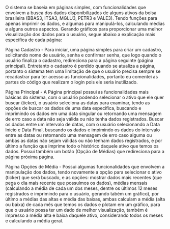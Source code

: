 O sistema se baseia em páginas simples, com funcionalidades que envolvem a busca dos dados disponibilizados de alguns ativos da bolsa brasileira (BBAS3, ITSA3, MGLU3, PETR3 e VALE3). Tendo funções para apenas imprimir os dados, e algumas para manipulá-los, calculando médias e alguns outros aspectos. Gerando gráficos para proporcionar uma melhor visualização dos dados para o usuário, segue abaixo a explicação mais específica de cada página:

Página Cadastro
    - Para iniciar, uma página simples para criar um cadastro, solicitando nome de usuário, senha e confirmar senha, que logo quando o usuário finaliza o cadastro, redireciona para a página seguinte (página principal). Entretanto o cadastro é perdido quando se atualiza a página, portanto o sistema tem uma limitação de que o usuário precisa sempre se recadastrar para ter acesso as funcionalidades, portanto eu comentei as partes do código que realizam o login pois ele seria inutilizado.

Página Principal
    - A Página principal possui as funcionalidades mais básicas do sistema, com o usuário podendo selecionar o ativo que ele quer buscar (ticker), o usuário seleciona as datas para examinar, tendo as opções de buscar os dados de uma data específica, buscando e imprimindo os dados em uma data singular ou retornando uma mensagem de erro caso a data não seja válida ou não tenha dados registrados. Buscar os dados entre um intervalo de datas, com o usuário selecionando a Data Início e Data Final, buscando os dados e impimindo os dados do intervalo entre as datas ou retornando uma mensagem de erro caso alguma ou ambas as datas não sejam válidas ou não tenham dados registrados, e por último a função que imprime todo o histórico daquele ativo que temos os dados. Possui também um botão (Opção de Médias) que redireciona para a página próxima página.

Página Opções de Média
    - Possui algumas funcionalidades que envolvem a manipulação dos dados, tendo novamente a opção para selecionar o ativo (ticker) que será buscado, e as opções: mostrar dados mais recentes (que pega o dia mais recente que possuímos os dados), médias mensais (calculando a média de cada um dos meses, dentre os últimos 12 meses registrados e imprimindo para o usuário, gerando tabém um gráfico), por último a médias das altas e média das baixas, ambas calculam a média (alta ou baixa) de cada mês que temos os dados e plotam em um gráfico, para que o usuário possa ter um dado de melhor visualização, também é impresso a média alta e baixa daquele ativo, considerando todos os meses e calculando a média geral.